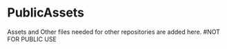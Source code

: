 # PublicAssets

Assets and Other files needed for other repositories are added here. 
#NOT FOR PUBLIC USE
